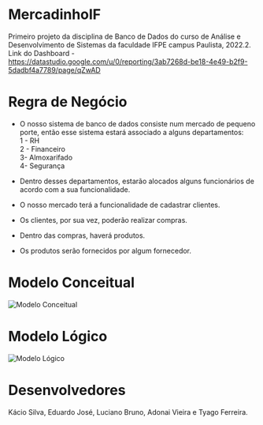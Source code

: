 # MercadinhoIF
Primeiro projeto da disciplina de Banco de Dados do curso de Análise e Desenvolvimento de Sistemas da faculdade IFPE campus Paulista, 2022.2. <br/>
Link do Dashboard - https://datastudio.google.com/u/0/reporting/3ab7268d-be18-4e49-b2f9-5dadbf4a7789/page/qZwAD

# Regra de Negócio
* O nosso sistema de banco de dados consiste num mercado de pequeno porte, então esse sistema estará associado a alguns departamentos: <br/>
1 - RH <br/>
2 - Financeiro <br/>
3- Almoxarifado <br/>
4- Segurança <br/>

* Dentro desses departamentos, estarão alocados alguns funcionários de acordo com a sua funcionalidade. <br/>

* O nosso mercado terá a funcionalidade de cadastrar clientes. <br/>

* Os clientes, por sua vez, poderão realizar compras. <br/>

* Dentro das compras, haverá produtos. <br/>

* Os produtos serão fornecidos por algum fornecedor.



# Modelo Conceitual
![Modelo Conceitual](https://user-images.githubusercontent.com/101821745/209476654-b27b976e-9450-4c64-b6b9-b13e1510e0e0.png)

# Modelo Lógico
![Modelo Lógico](https://user-images.githubusercontent.com/101821745/209478410-5f9c0231-bb84-4711-8cf2-df6077fdc684.png)

# Desenvolvedores
Kácio Silva, Eduardo José, Luciano Bruno, Adonai Vieira e Tyago Ferreira.

